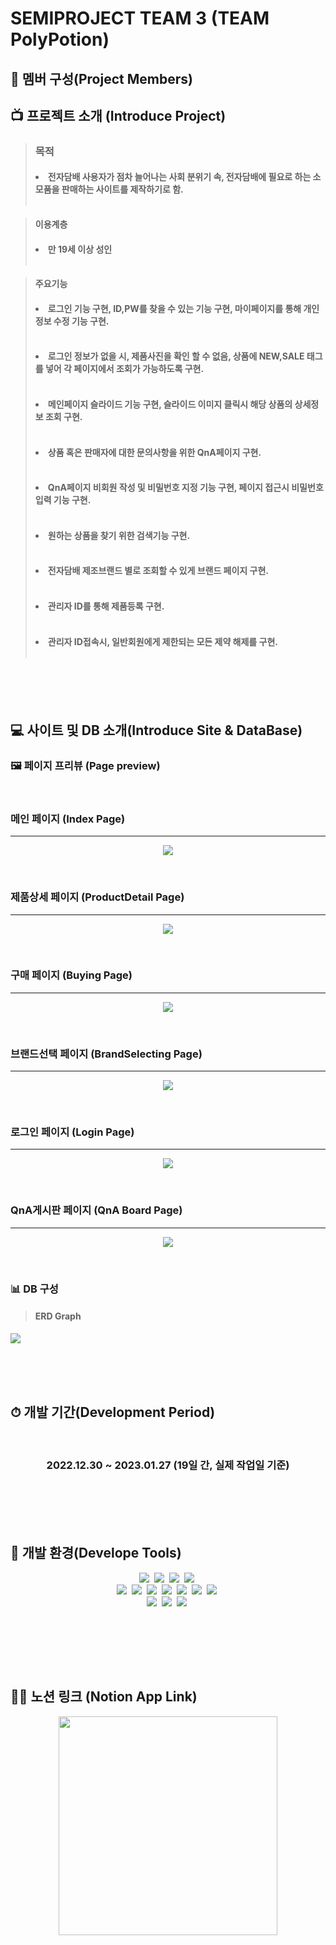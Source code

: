 # SEMIPROJECT TEAM 3 (TEAM PolyPotion)

## 👬 멤버 구성(Project Members)
    
## 📺 프로젝트 소개 (Introduce Project)

> ### <strong>목적</strong>
>
> #### <li>전자담배 사용자가 점차 늘어나는 사회 분위기 속, 전자담배에 필요로 하는 소모품을 판매하는 사이트를 제작하기로 함.</li> <br>

> <strong>이용계층</strong>
>
> #### <li>만 19세 이상 성인</li> <br>

> <strong>주요기능</strong>
>
> #### <li>로그인 기능 구현, ID,PW를 찾을 수 있는 기능 구현, 마이페이지를 통해 개인정보 수정 기능 구현.</li><br>
>
> #### <li>로그인 정보가 없을 시, 제품사진을 확인 할 수 없음, 상품에 NEW,SALE 태그를 넣어 각 페이지에서 조회가 가능하도록 구현.</li><br>
>
> #### <li>메인페이지 슬라이드 기능 구현, 슬라이드 이미지 클릭시 해당 상품의 상세정보 조회 구현.</li><br>
>
> #### <li>상품 혹은 판매자에 대한 문의사항을 위한 QnA페이지 구현.</li><br>
>
> #### <li>QnA페이지 비회원 작성 및 비밀번호 지정 기능 구현, 페이지 접근시 비밀번호 입력 기능 구현.</li><br>
>
> #### <li>원하는 상품을 찾기 위한 검색기능 구현.</li><br>
>
> #### <li>전자담배 제조브랜드 별로 조회할 수 있게 브랜드 페이지 구현.</li><br>
>
> #### <li>관리자 ID를 통해 제품등록 구현.</li><br>
>
> #### <li>관리자 ID접속시, 일반회원에게 제한되는 모든 제약 해제를 구현.</li><br>

<br><br><br>

## 💻 사이트 및 DB 소개(Introduce Site & DataBase)

### 🖼 페이지 프리뷰 (Page preview)
<br>

### 메인 페이지 (Index Page)
------
<p align="center">
<img src="https://s3.us-west-2.amazonaws.com/secure.notion-static.com/79c23980-8d1b-4961-81cc-0a063013688c/ezgif.com-gif-maker_%281%29.gif?X-Amz-Algorithm=AWS4-HMAC-SHA256&X-Amz-Content-Sha256=UNSIGNED-PAYLOAD&X-Amz-Credential=AKIAT73L2G45EIPT3X45%2F20230201%2Fus-west-2%2Fs3%2Faws4_request&X-Amz-Date=20230201T100425Z&X-Amz-Expires=86400&X-Amz-Signature=e8166bb0efd9043b81683d32142e87f967082c2153ac27289709636ef7bf334b&X-Amz-SignedHeaders=host&response-content-disposition=filename%3D%22ezgif.com-gif-maker%2520%281%29.gif%22&x-id=GetObject"/></p> <br>

### 제품상세 페이지 (ProductDetail Page)
------
<p align="center">
<img src="https://s3.us-west-2.amazonaws.com/secure.notion-static.com/26636440-9e52-48b3-a621-8b8e5312be25/ezgif.com-gif-maker.gif?X-Amz-Algorithm=AWS4-HMAC-SHA256&X-Amz-Content-Sha256=UNSIGNED-PAYLOAD&X-Amz-Credential=AKIAT73L2G45EIPT3X45%2F20230202%2Fus-west-2%2Fs3%2Faws4_request&X-Amz-Date=20230202T023514Z&X-Amz-Expires=86400&X-Amz-Signature=47978735bb59cc298ceb498a5939cacdaa170ef6fb1887d495b0b03abcfabb7b&X-Amz-SignedHeaders=host&response-content-disposition=filename%3D%22ezgif.com-gif-maker.gif%22&x-id=GetObject" /></p><br>

### 구매 페이지 (Buying Page)
------
<p align="center">
<img src="https://s3.us-west-2.amazonaws.com/secure.notion-static.com/329883ff-6eb3-4daa-8f48-483a0ddfc588/ezgif.com-gif-maker_%281%29.gif?X-Amz-Algorithm=AWS4-HMAC-SHA256&X-Amz-Content-Sha256=UNSIGNED-PAYLOAD&X-Amz-Credential=AKIAT73L2G45EIPT3X45%2F20230202%2Fus-west-2%2Fs3%2Faws4_request&X-Amz-Date=20230202T024350Z&X-Amz-Expires=86400&X-Amz-Signature=63c94a6695eaf2c6458e1d80741b3d29c835ee374bab56e86ff06f5f71451a2d&X-Amz-SignedHeaders=host&response-content-disposition=filename%3D%22ezgif.com-gif-maker%2520%281%29.gif%22&x-id=GetObject" /></p><br>

### 브랜드선택 페이지 (BrandSelecting Page)
------
<p align="center">
<img src="https://s3.us-west-2.amazonaws.com/secure.notion-static.com/a78f4a99-41af-4e59-a5e2-1ee18e14e913/ezgif.com-gif-maker.gif?X-Amz-Algorithm=AWS4-HMAC-SHA256&X-Amz-Content-Sha256=UNSIGNED-PAYLOAD&X-Amz-Credential=AKIAT73L2G45EIPT3X45%2F20230202%2Fus-west-2%2Fs3%2Faws4_request&X-Amz-Date=20230202T151206Z&X-Amz-Expires=86400&X-Amz-Signature=4da3edd1d0f0eb0305017e3e78919a5070d2f540766400fad5c564530b73c8f5&X-Amz-SignedHeaders=host&response-content-disposition=filename%3D%22ezgif.com-gif-maker.gif%22&x-id=GetObject" /></p><br>

### 로그인 페이지 (Login Page)
------
<p align="center">
<img src="https://s3.us-west-2.amazonaws.com/secure.notion-static.com/34b8e70d-be74-44d2-b8b0-603295799de3/ezgif.com-gif-maker_%281%29.gif?X-Amz-Algorithm=AWS4-HMAC-SHA256&X-Amz-Content-Sha256=UNSIGNED-PAYLOAD&X-Amz-Credential=AKIAT73L2G45EIPT3X45%2F20230202%2Fus-west-2%2Fs3%2Faws4_request&X-Amz-Date=20230202T152443Z&X-Amz-Expires=86400&X-Amz-Signature=46ac18eedb940a51fcb544a6e4527343fc0dadbccc5f1e54fc583d6e34dca725&X-Amz-SignedHeaders=host&response-content-disposition=filename%3D%22ezgif.com-gif-maker%2520%281%29.gif%22&x-id=GetObject" /></p><br>

### QnA게시판 페이지 (QnA Board Page)
------
<p align="center">
<img src="https://s3.us-west-2.amazonaws.com/secure.notion-static.com/e16b4c85-2024-4043-a7eb-0ff06a48a596/ezgif.com-gif-maker_%282%29.gif?X-Amz-Algorithm=AWS4-HMAC-SHA256&X-Amz-Content-Sha256=UNSIGNED-PAYLOAD&X-Amz-Credential=AKIAT73L2G45EIPT3X45%2F20230202%2Fus-west-2%2Fs3%2Faws4_request&X-Amz-Date=20230202T153246Z&X-Amz-Expires=86400&X-Amz-Signature=0fd58751f5080aba3a82c30386e1b2465a5d771085da6b6e206f5a47ad130155&X-Amz-SignedHeaders=host&response-content-disposition=filename%3D%22ezgif.com-gif-maker%2520%282%29.gif%22&x-id=GetObject" /><p><br>

### 📊 DB 구성

>#### ERD Graph
<img src="https://s3.us-west-2.amazonaws.com/secure.notion-static.com/e14bc78b-793c-414f-a057-8facbc4693a2/DB_ERD.png?X-Amz-Algorithm=AWS4-HMAC-SHA256&X-Amz-Content-Sha256=UNSIGNED-PAYLOAD&X-Amz-Credential=AKIAT73L2G45EIPT3X45%2F20230126%2Fus-west-2%2Fs3%2Faws4_request&X-Amz-Date=20230126T123515Z&X-Amz-Expires=86400&X-Amz-Signature=cd884da24ff802536416f5b5bd846b5097d47399e71af7b4073cc89698db4a6d&X-Amz-SignedHeaders=host&response-content-disposition=filename%3D%22DB_ERD.png%22&x-id=GetObject"/><br>

<br><br><br>

## ⏱ 개발 기간(Development Period)
<br>

### <p align="center">2022.12.30 ~ 2023.01.27 (19일 간, 실제 작업일 기준)</p>

<br><br><br><br>

## 🧰 개발 환경(Develope Tools)

<p align="center">
   <img src="https://img.shields.io/badge/HTML5-E34F26?style=for-the-badge&logo=html5&logoColor=white"/></a>&nbsp
   <img src="https://img.shields.io/badge/CSS3-1572B6?style=for-the-badge&logo=css3&logoColor=white"/></a>&nbsp
   <img src="https://img.shields.io/badge/JavaScript-F7DF1E?style=for-the-badge&logo=javascript&logoColor=black"/></a>&nbsp 
   <img src="https://img.shields.io/badge/Visual%20Studio%20Code-007ACC.svg?&style=for-the-badge&logo=Visual%20Studio%20Code&logoColor=white"/></a>&nbsp <br>
   <img src="https://img.shields.io/badge/Java-ED8B00?style=for-the-badge&logo=java&logoColor=white"/></a>&nbsp
   <img src="https://img.shields.io/badge/jQuery-0769AD?style=for-the-badge&logo=jQuery&logoColor=white"/></a>&nbsp
   <img src="https://img.shields.io/badge/Eclipse%20IDE-2C2255.svg?&style=for-the-badge&logo=Eclipse%20IDE&logoColor=white"/></a>&nbsp
   <img src="https://img.shields.io/badge/Oracle-F80000?style=for-the-badge&logo=Oracle&logoColor=white"/></a>&nbsp
   <img src="https://img.shields.io/badge/GIT-E44C30?style=for-the-badge&logo=git&logoColor=white"/></a>&nbsp
   <img src="https://img.shields.io/badge/Apache%20tomcat-F8DC75?style=for-the-badge&logo=Apache%20tomcat&logoColor=black"/></a>&nbsp
   <img src="https://img.shields.io/badge/Sourcetree-0052CC?style=for-the-badge&logo=Sourcetree&logoColor=white"/></a>&nbsp <br>
   <img src="https://img.shields.io/badge/Discord-5865F2?style=for-the-badge&logo=Discord&logoColor=white"/></a>&nbsp
   <img src="https://img.shields.io/badge/Kakao-FFCD00?style=for-the-badge&logo=Kakao&logoColor=black"/></a>&nbsp
   <img src="https://img.shields.io/badge/Adobe%20Photoshop-31A8FF?style=for-the-badge&logo=Adobe%20Photoshop&logoColor=white"/></a>&nbsp
<p><br>

<br><br><br>

## 👨‍💻 노션 링크 (Notion App Link)
<p align="center">
        <a href="https://www.notion.so/2be9a533eac146f9b70e3b52cd167f5a" target="_blank">
        <img src="https://lirp.cdn-website.com/569d015a/dms3rep/multi/opt/1-1a29b886-1920w.png" width="350px;" />
        </a>
</p>
